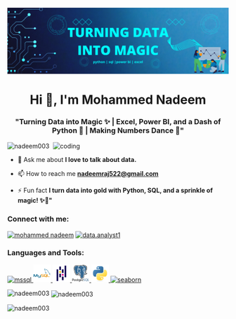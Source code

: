 ![Logo](https://github.com/nadeem003/nadeem003/blob/main/Blue%20Tosca%20Geometric%20Technology%20Linkedln%20Banner.png)

<h1 align="center">Hi 👋, I'm Mohammed Nadeem</h1>
<h3 align="center">"Turning Data into Magic ✨ | Excel, Power BI, and a Dash of Python 🐍 | Making Numbers Dance 💃"</h3>
<img align="right"alt="coding"width="400" src="https://blog.thecenterforsalesstrategy.com/hs-fs/hubfs/analytics.gif?width=400&name=analytics.gif">

<p align="left"> <img src="https://komarev.com/ghpvc/?username=nadeem003&label=Profile%20views&color=0e75b6&style=flat" alt="nadeem003" /> </p>

- 💬 Ask me about **I love to talk about data.**

- 📫 How to reach me **nadeemraj522@gmail.com**

- ⚡ Fun fact **I turn data into gold with Python, SQL, and a sprinkle of magic! ✨🔮"**

<h3 align="left">Connect with me:</h3>
<p align="left">
<a href="https://linkedin.com/in/mohammed nadeem" target="blank"><img align="center" src="https://raw.githubusercontent.com/rahuldkjain/github-profile-readme-generator/master/src/images/icons/Social/linked-in-alt.svg" alt="mohammed nadeem" height="30" width="40" /></a>
<a href="https://instagram.com/data.analyst1" target="blank"><img align="center" src="https://raw.githubusercontent.com/rahuldkjain/github-profile-readme-generator/master/src/images/icons/Social/instagram.svg" alt="data.analyst1" height="30" width="40" /></a>
</p>

<h3 align="left">Languages and Tools:</h3>
<p align="left"> <a href="https://www.microsoft.com/en-us/sql-server" target="_blank" rel="noreferrer"> <img src="https://www.svgrepo.com/show/303229/microsoft-sql-server-logo.svg" alt="mssql" width="40" height="40"/> </a> <a href="https://www.mysql.com/" target="_blank" rel="noreferrer"> <img src="https://raw.githubusercontent.com/devicons/devicon/master/icons/mysql/mysql-original-wordmark.svg" alt="mysql" width="40" height="40"/> </a> <a href="https://pandas.pydata.org/" target="_blank" rel="noreferrer"> <img src="https://raw.githubusercontent.com/devicons/devicon/2ae2a900d2f041da66e950e4d48052658d850630/icons/pandas/pandas-original.svg" alt="pandas" width="40" height="40"/> </a> <a href="https://www.postgresql.org" target="_blank" rel="noreferrer"> <img src="https://raw.githubusercontent.com/devicons/devicon/master/icons/postgresql/postgresql-original-wordmark.svg" alt="postgresql" width="40" height="40"/> </a> <a href="https://www.python.org" target="_blank" rel="noreferrer"> <img src="https://raw.githubusercontent.com/devicons/devicon/master/icons/python/python-original.svg" alt="python" width="40" height="40"/> </a> <a href="https://seaborn.pydata.org/" target="_blank" rel="noreferrer"> <img src="https://seaborn.pydata.org/_images/logo-mark-lightbg.svg" alt="seaborn" width="40" height="40"/> </a> </p>

<p><img align="left" src="https://github-readme-stats.vercel.app/api/top-langs?username=nadeem003&show_icons=true&locale=en&layout=compact" alt="nadeem003" /></p>

<p>&nbsp;<img align="center" src="https://github-readme-stats.vercel.app/api?username=nadeem003&show_icons=true&locale=en" alt="nadeem003" /></p>

<p><img align="center" src="https://github-readme-streak-stats.herokuapp.com/?user=nadeem003&" alt="nadeem003" /></p>
